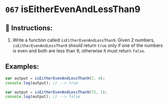 # `067` isEitherEvenAndLessThan9

## 📝 Instructions:

1. Write a function called `isEitherEvenAndLessThan9`. Given 2 numbers, `isEitherEvenAndLessThan9` should return `true` only if one of the numbers is even and both are less than 9, otherwise it must return `false`.

## Examples:

```Javascript
var output = isEitherEvenAndLessThan9(2, 4);
console.log(output); // --> true

var output = isEitherEvenAndLessThan9(72, 2);
console.log(output); // --> false
```